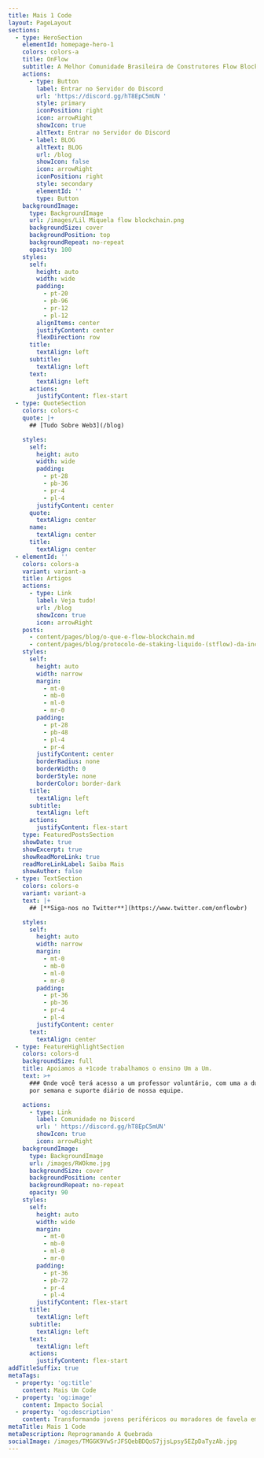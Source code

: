 ```yaml
---
title: Mais 1 Code
layout: PageLayout
sections:
  - type: HeroSection
    elementId: homepage-hero-1
    colors: colors-a
    title: OnFlow
    subtitle: A Melhor Comunidade Brasileira de Construtores Flow Blockchain
    actions:
      - type: Button
        label: Entrar no Servidor do Discord
        url: 'https://discord.gg/hT8EpC5mUN '
        style: primary
        iconPosition: right
        icon: arrowRight
        showIcon: true
        altText: Entrar no Servidor do Discord
      - label: BLOG
        altText: BLOG
        url: /blog
        showIcon: false
        icon: arrowRight
        iconPosition: right
        style: secondary
        elementId: ''
        type: Button
    backgroundImage:
      type: BackgroundImage
      url: /images/Lil Miquela flow blockchain.png
      backgroundSize: cover
      backgroundPosition: top
      backgroundRepeat: no-repeat
      opacity: 100
    styles:
      self:
        height: auto
        width: wide
        padding:
          - pt-20
          - pb-96
          - pr-12
          - pl-12
        alignItems: center
        justifyContent: center
        flexDirection: row
      title:
        textAlign: left
      subtitle:
        textAlign: left
      text:
        textAlign: left
      actions:
        justifyContent: flex-start
  - type: QuoteSection
    colors: colors-c
    quote: |+
      ## [Tudo Sobre Web3](/blog)

    styles:
      self:
        height: auto
        width: wide
        padding:
          - pt-28
          - pb-36
          - pr-4
          - pl-4
        justifyContent: center
      quote:
        textAlign: center
      name:
        textAlign: center
      title:
        textAlign: center
  - elementId: ''
    colors: colors-a
    variant: variant-a
    title: Artigos
    actions:
      - type: Link
        label: Veja tudo!
        url: /blog
        showIcon: true
        icon: arrowRight
    posts:
      - content/pages/blog/o-que-e-flow-blockchain.md
      - content/pages/blog/protocolo-de-staking-liquido-(stflow)-da-increment.md
    styles:
      self:
        height: auto
        width: narrow
        margin:
          - mt-0
          - mb-0
          - ml-0
          - mr-0
        padding:
          - pt-28
          - pb-48
          - pl-4
          - pr-4
        justifyContent: center
        borderRadius: none
        borderWidth: 0
        borderStyle: none
        borderColor: border-dark
      title:
        textAlign: left
      subtitle:
        textAlign: left
      actions:
        justifyContent: flex-start
    type: FeaturedPostsSection
    showDate: true
    showExcerpt: true
    showReadMoreLink: true
    readMoreLinkLabel: Saiba Mais
    showAuthor: false
  - type: TextSection
    colors: colors-e
    variant: variant-a
    text: |+
      ## [**Siga-nos no Twitter**](https://www.twitter.com/onflowbr)

    styles:
      self:
        height: auto
        width: narrow
        margin:
          - mt-0
          - mb-0
          - ml-0
          - mr-0
        padding:
          - pt-36
          - pb-36
          - pr-4
          - pl-4
        justifyContent: center
      text:
        textAlign: center
  - type: FeatureHighlightSection
    colors: colors-d
    backgroundSize: full
    title: Apoiamos a +1code trabalhamos o ensino Um a Um.
    text: >+
      ### Onde você terá acesso a um professor voluntário, com uma a duas aulas
      por semana e suporte diário de nossa equipe.

    actions:
      - type: Link
        label: Comunidade no Discord
        url: ' https://discord.gg/hT8EpC5mUN'
        showIcon: true
        icon: arrowRight
    backgroundImage:
      type: BackgroundImage
      url: /images/RWOkme.jpg
      backgroundSize: cover
      backgroundPosition: center
      backgroundRepeat: no-repeat
      opacity: 90
    styles:
      self:
        height: auto
        width: wide
        margin:
          - mt-0
          - mb-0
          - ml-0
          - mr-0
        padding:
          - pt-36
          - pb-72
          - pr-4
          - pl-4
        justifyContent: flex-start
      title:
        textAlign: left
      subtitle:
        textAlign: left
      text:
        textAlign: left
      actions:
        justifyContent: flex-start
addTitleSuffix: true
metaTags:
  - property: 'og:title'
    content: Mais Um Code
  - property: 'og:image'
    content: Impacto Social
  - property: 'og:description'
    content: Transformando jovens periféricos ou moradores de favela em programadores
metaTitle: Mais 1 Code
metaDescription: Reprogramando A Quebrada
socialImage: /images/TMGGK9VwSrJFSQebBDQoS7jjsLpsy5EZpDaTyzAb.jpg
---
```


